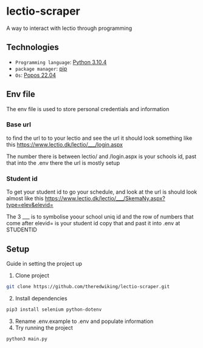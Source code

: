 # lectio-scraper
A way to interact with lectio through programming

## Technologies
- `Programming language`: [Python 3.10.4](https://www.python.org/downloads/)
- `package manager`: [pip]()
- `Os`: [Popos 22.04](https://pop.system76.com/)

## Env file
The env file is used to store personal credentials and information

### Base url
to find the url to to your lectio and see the url it should look something like this https://www.lectio.dk/lectio/___/login.aspx

The number there is between lectio/ and /login.aspx is your schools id, past that into the .env there the url is mostly setup

### Student id
To get your student id to go your schedule, and look at the url is should look almost like this https://www.lectio.dk/lectio/___/SkemaNy.aspx?type=elev&elevid= 

The 3 ___ is to symbolise yoour school uniq id and the row of numbers that come after elevid= is your student id copy that and past it into .env at STUDENTID


## Setup
Guide in setting the project up

1. Clone project 
```bash
git clone https://github.com/theredwiking/lectio-scraper.git
```
2. Install dependencies 
```bash 
pip3 install selenium python-dotenv
```
3. Rename .env.example to .env and populate information
4. Try running the project
```bash 
python3 main.py
```